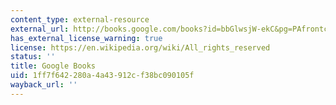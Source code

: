 ```yaml
---
content_type: external-resource
external_url: http://books.google.com/books?id=bbGlwsjW-ekC&pg=PAfrontcover
has_external_license_warning: true
license: https://en.wikipedia.org/wiki/All_rights_reserved
status: ''
title: Google Books
uid: 1ff7f642-280a-4a43-912c-f38bc090105f
wayback_url: ''
---
```

